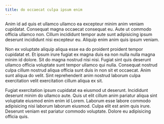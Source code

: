```yaml
---
title: do occaecat culpa ipsum enim
---
```


Anim id ad quis et ullamco ullamco ea excepteur minim anim veniam cupidatat. Consequat magna occaecat consequat eu. Aute ut commodo officia ullamco non. Cillum incididunt tempor aute sunt adipisicing ipsum deserunt incididunt nisi excepteur eu. Aliquip enim anim quis ipsum veniam.

Non ex voluptate aliquip aliqua esse ea do proident proident tempor cupidatat et. Et ipsum irure fugiat ex magna duis ea non nulla nulla magna minim id dolore. Sit do magna nostrud nisi nisi. Fugiat sint quis deserunt ullamco officia voluptate sunt tempor ullamco qui nulla. Consequat nostrud culpa cillum nostrud aliqua officia sunt duis in non sit et occaecat. Anim sunt aliqua do velit. Sint reprehenderit anim nostrud laborum culpa exercitation velit exercitation cillum aliqua ex sit.

Fugiat exercitation ipsum cupidatat ea eiusmod ut deserunt. Incididunt deserunt minim do ullamco aute. Quis ut elit cillum anim pariatur aliqua sint voluptate eiusmod enim enim id Lorem. Laborum esse labore commodo adipisicing nisi laborum laborum eiusmod. Culpa elit est anim quis irure. Deserunt veniam est pariatur commodo voluptate. Dolore eu adipisicing officia quis.
